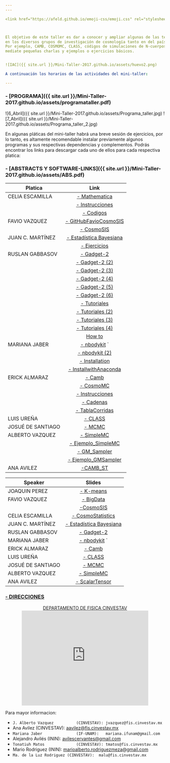 ```yaml
---
---

<link href="https://afeld.github.io/emoji-css/emoji.css" rel="stylesheet">



El objetivo de este taller es dar a conocer y ampliar algunas de las técnicas computacionales y estadísticas más comunmente utilizadas
en los diversos grupos de investigación de cosmología tanto en del país como a nivel global.
Por ejemplo, CAMB, COSMOMC, CLASS, códigos de simulaciones de N-cuerpos, así como implementación de algoritmos y el uso de clusters,
mediate pequeñas charlas y ejemplos o ejercicios básicos.


![IAC]({{ site.url }}/Mini-Taller-2017.github.io/assets/huevo2.png)

A continuación los horarios de las actividades del mini-taller:

---
```


### <i class="em em-alarm_clock"></i> - [PROGRAMA]({{ site.url }}/Mini-Taller-2017.github.io/assets/programataller.pdf)<br>

![6_Abril]({{ site.url }}/Mini-Taller-2017.github.io/assets/Programa_taller.jpg)
![7_Abril]({{ site.url }}/Mini-Taller-2017.github.io/assets/Programa_taller_2.jpg)



En algunas pláticas del mini-taller habrá una breve sesión de ejercicios, por lo tanto, es altamente recomendable instalar 
previamente algunos programas y sus respectivas dependencias y complementos. Podrás encontrar los links 
para descargar cada uno de ellos para cada respectiva platica:    
### <i class="em em-book"></i> - [ABSTRACTS Y SOFTWARE-LINKS]({{ site.url }}/Mini-Taller-2017.github.io/assets/ABS.pdf)<br>

|  Platica        | Link           
| ------------- |:-------------:| 
| CELIA ESCAMILLA     | [- Mathematica](https://www.wolfram.com/mathematica/trial/)  | 
|     | [- Instrucciones](http://celrivera.wixsite.com/cosmology/resources-and-cosmocodes)  | 
|      | [- Codigos](https://github.com/celia-escamilla-rivera)  | 
|   FAVIO VAZQUEZ     |[- GitHubFavioCosmoSIS](https://github.com/FavioVazquez/cosmosis-mnec) |
|      |[- CosmoSIS](https://bitbucket.org/joezuntz/cosmosis/wiki/Home)  | 
| JUAN C. MARTÍNEZ | [- Estadística Bayesiana](https://mini-taller.github.io/Mini-Taller-2017.github.io/assets/17-04.Cinvestav_Taller.html)  | 
|  | [- Ejercicios](https://github.com/jcmartinezovando/17-04.Cinvestav_Taller)  | 
| RUSLAN GABBASOV     | [- Gadget-2](http://wwwmpa.mpa-garching.mpg.de/gadget/gadget-2.0.7.tar.gz)  | 
|      | [- Gadget-2 (2)](http://wwwmpa.mpa-garching.mpg.de/gadget/n-genic.tar.gz)  | 
|      | [- Gadget-2 (3)](http://mirror.keystealth.org/gnu/gsl/gsl-1.16.tar.gz)  | 
|      | [- Gadget-2 (4)](http://www.fftw.org/fftw-2.1.5.tar.gz)  | 
|      | [- Gadget-2 (5)](http://lastro.epfl.ch/misc/TP4/doc/_downloads/fof.tar.gz)  | 
|      | [- Gadget-2 (6)](http://astro.dur.ac.uk/~jch/gadgetviewer/index.html)  | 
|      | [- Tutoriales](http://wwwmpa.mpa-garching.mpg.de/gadget/)  | 
|      | [- Tutoriales (2)](http://obswww.unige.ch/lastro/misc/TP4/doc/rst/Exercices/Ex05.html)  | 
|      | [- Tutoriales (3)](https://astrobites.org/2011/04/02/installing-and-running-gadget-2/)  | 
|      | [- Tutoriales (4)](http://astro.phy.vanderbilt.edu/~sinham/tutorials.html)  | 
|      | [How to](https://github.com/Mini-Taller/Mini-Taller-2017.github.io/blob/master/assets/how-to.pdf)  | 
| MARIANA JABER     | [- nbodykit](http://nbodykit.readthedocs.io/en/latest/)  `| 
|      | [- nbodykit (2)](https://www.continuum.io/downloads)  | 
|      | [- Installation](https://www.dropbox.com/s/fjcfww0130ktgxo/Installing%20nbodykit%20with%20ANACONDA.pdf?dl=0) | 
|      | [- InstallwithAnaconda](https://mini-taller.github.io/Mini-Taller-2017.github.io/assets/InstallingnbodykitANACONDA.pdf)|
| ERICK ALMARAZ     | [- Camb](http://camb.info/readme.html)  | 
|     | [- CosmoMC](http://cosmologist.info/cosmomc/)  | 
|     | [- Instrucciones](https://www.dropbox.com/sh/8p2gcw98en32u6e/AACdYsi6TJDJNPmIAWrXNXAKa?dl=0)  |
|     | [- Cadenas](http://pla.esac.esa.int/pla/#cosmology)  | 
|     | [- TablaCorridas](https://wiki.cosmos.esa.int/planckpla/index.php/Cosmological_Parameters)  | 
| LUIS UREÑA     | [- CLASS](https://github.com/lesgourg/class_public)  |
| JOSUÉ DE SANTIAGO     | [- MCMC](https://mini-taller.github.io/Mini-Taller-2017.github.io/assets/REQUISITOS_JOSUE.pdf)  |
| ALBERTO VAZQUEZ     | [- SimpleMC](https://github.com/ja-vazquez/SimpleMC)  |
|      | [- Ejemplo_SimpleMC](http://nbviewer.jupyter.org/github/ja-vazquez/SimpleMC/blob/master/SimpleMC_example.ipynb)  |
|      | [- GM_Sampler](https://github.com/ja-vazquez/GM_Sampler)  |
|      | [- Ejemplo_GMSampler](http://nbviewer.jupyter.org/github/ja-vazquez/GM_Sampler/blob/master/GM/GMSampler.ipynb)  |
| ANA AVILEZ     |[-CAMB_ST](https://mini-taller.github.io/Mini-Taller-2017.github.io/assets/CAMB_ST.tar.gz)|

|  Speaker       | Slides           
| ------------- |:-------------:| 
| JOAQUIN PEREZ     | [- K-means](https://mini-taller.github.io/Mini-Taller-2017.github.io/assets/K-means.pdf)  |
|   FAVIO VAZQUEZ     |[- BigData](http://slides.com/faviovazquez/bigdatacosmologia#/) |
|                     |[-CosmoSIS](http://slides.com/faviovazquez/cosmosis)|
| CELIA ESCAMILLA     | [- CosmoStatistics](https://mini-taller.github.io/Mini-Taller-2017.github.io/assets/Cosmo_statistics.pdf)  | 
| JUAN C. MARTÍNEZ | [- Estadística Bayesiana]()  | 
| RUSLAN GABBASOV     | [- Gadget-2]()  | 
| MARIANA JABER     | [- nbodykit]()  `| 
| ERICK ALMARAZ     | [- Camb]()  | 
| LUIS UREÑA     | [- CLASS](https://mini-taller.github.io/Mini-Taller-2017.github.io/assets/CLASS-FreeSF.pdf)  |
| JOSUÉ DE SANTIAGO     | [- MCMC](https://www.dropbox.com/sh/osd2zeofd1uqnwy/AAAjEajQNyhUIkSt9eBAU-EJa?dl=0)  |
| ALBERTO VAZQUEZ     | [- SimpleMC]()  |
| ANA AVILEZ     | [- ScalarTensor](https://mini-taller.github.io/Mini-Taller-2017.github.io/assets/miniplatica.pdf)  |





### <i class="em em-bus"></i> [- DIRECCIONES](http://www.fis.cinvestav.mx/es/content/view/14/41)

<center> <a href="http://www.fis.cinvestav.mx/es/content/view/28/59/"> DEPARTAMENTO DE FISICA CINVESTAV</a><br>
<iframe src="https://www.google.com/maps/embed?pb=!1m18!1m12!1m3!1d3760.719140943481!2d-99.13107568509201!3d19.51071568684002!2m3!1f0!2f0!3f0!3m2!1i1024!2i768!4f13.1!3m3!1m2!1s0x85d1f9c3f8c2a46d%3A0xff57ce285b4ec07a!2sCINVESTAV+Departamento+de+F%C3%ADsica!5e0!3m2!1ses-419!2smx!4v1491026280354" width="400" height="300" frameborder="0" style="border:0" allowfullscreen></iframe>
</center>




Para mayor informacion: 
- `J. Alberto Vazquez 		   (CINVESTAV): jvazquez@fis.cinvestav.mx`
- Ana Avilez	   		   (CINVESTAV): aavilez@fis.cinvestav.mx
- `Mariana Jaber	   		   (IF-UNAM):   mariana.ifunam@gmail.com`
- Alejandro Avilés 		   (ININ):      avilescervantes@gmail.com
- `Tonatiuh Matos   		   (CINVESTAV): tmatos@fis.cinvestav.mx`
- Mario Rodriguez  		   (ININ):    	 marioalberto.rodriguezmeza@gmail.com
- `Ma. de la Luz Rodriguez (CINVESTAV):  malu@fis.cinvestav.mx`




